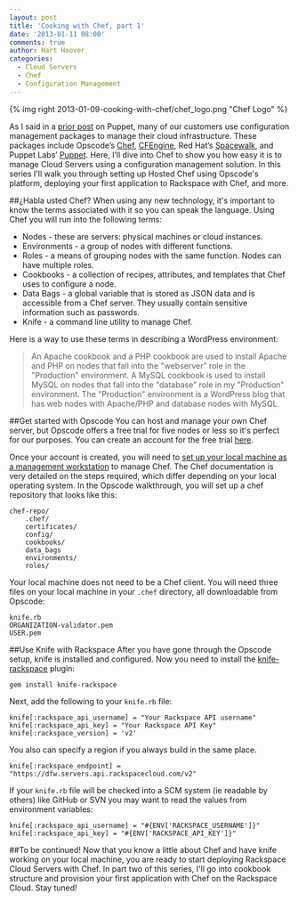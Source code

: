 ```yaml
---
layout: post
title: 'Cooking with Chef, part 1'
date: '2013-01-11 08:00'
comments: true
author: Hart Hoover
categories:
  - Cloud Servers
  - Chef
  - Configuration Management
---
```

{% img right 2013-01-09-cooking-with-chef/chef_logo.png "Chef Logo" %}

As I said in a [prior post](http://devops.rackspace.com/using-puppet-with-cloud-servers.html) on Puppet, many of our customers use configuration management packages to manage their cloud infrastructure. These packages include Opscode’s [Chef](http://www.opscode.com/chef/), [CFEngine](http://cfengine.com/), Red Hat’s [Spacewalk](http://spacewalk.redhat.com/), and Puppet Labs’ [Puppet](http://puppetlabs.com/puppet/what-is-puppet/). Here, I’ll dive into Chef to show you how easy it is to manage Cloud Servers using a configuration management solution. In this series I'll walk you through setting up Hosted Chef using Opscode's platform, deploying your first application to Rackspace with Chef, and more.
<!-- more -->
##¿Habla usted Chef?
When using any new technology, it's important to know the terms associated with it so you can speak the language. Using Chef you will run into the following terms:

* Nodes - these are servers: physical machines or cloud instances.
* Environments - a group of nodes with different functions.
* Roles - a means of grouping nodes with the same function. Nodes can have multiple roles.
* Cookbooks - a collection of recipes, attributes, and templates that Chef uses to configure a node.
* Data Bags - a global variable that is stored as JSON data and is accessible from a Chef server. They usually contain sensitive information such as passwords.
* Knife - a command line utility to manage Chef.

Here is a way to use these terms in describing a WordPress environment:

>An Apache cookbook and a PHP cookbook are used to install Apache and PHP on nodes that fall into the "webserver" role in the "Production" environment. A MySQL cookbook is used to install MySQL on nodes that fall into the "database" role in my "Production" environment. The "Production" environment is a WordPress blog that has web nodes with Apache/PHP and database nodes with MySQL.

##Get started with Opscode
You can host and manage your own Chef server, but Opscode offers a free trial for five nodes or less so it's perfect for our purposes. You can create an account for the free trial [here](http://www.opscode.com/hosted-chef/).

Once your account is created, you will need to [set up your local machine as a management workstation](http://docs.opscode.com/install.html) to manage Chef. The Chef documentation is very detailed on the steps required, which differ depending on your local operating system. In the Opscode walkthrough, you will set up a chef repository that looks like this:

    chef-repo/
		.chef/
		certificates/
		config/
		cookbooks/
		data_bags
		environments/
		roles/

Your local machine does not need to be a Chef client. You will need three files on your local machine in your `.chef` directory, all downloadable from Opscode:

    knife.rb
    ORGANIZATION-validator.pem
    USER.pem

##Use Knife with Rackspace
After you have gone through the Opscode setup, knife is installed and configured. Now you need to install the [knife-rackspace](https://github.com/opscode/knife-rackspace) plugin:

    gem install knife-rackspace

Next, add the following to your `knife.rb` file:

    knife[:rackspace_api_username] = "Your Rackspace API username"
	knife[:rackspace_api_key] = "Your Rackspace API Key"
	knife[:rackspace_version] = 'v2'
	
You also can specify a region if you always build in the same place.

	knife[:rackspace_endpoint] = "https://dfw.servers.api.rackspacecloud.com/v2"

If your `knife.rb` file will be checked into a SCM system (ie readable by others) like GitHub or SVN you may want to read the values from environment variables:

    knife[:rackspace_api_username] = "#{ENV['RACKSPACE_USERNAME']}"
	knife[:rackspace_api_key] = "#{ENV['RACKSPACE_API_KEY']}"

##To be continued!
Now that you know a little about Chef and have knife working on your local machine, you are ready to start deploying Rackspace Cloud Servers with Chef. In part two of this series, I'll go into cookbook structure and provision your first application with Chef on the Rackspace Cloud. Stay tuned!
